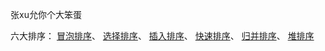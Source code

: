 张xu允你个大笨蛋

六大排序：
[冒泡排序](https://github.com/ican-7/use-python/issues/1)、
[选择排序](https://github.com/ican-7/use-python/issues/2)、
[插入排序](https://github.com/ican-7/use-python/issues/3)、
[快速排序](https://github.com/ican-7/use-python/issues/4)、
[归并排序](https://github.com/ican-7/use-python/issues/5)、
[堆排序](https://github.com/ican-7/use-python/issues/6)
